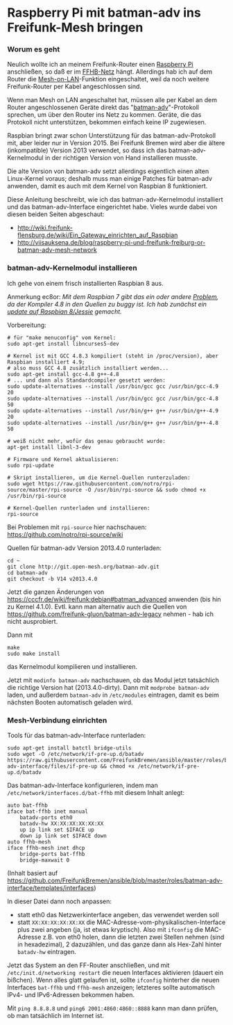 # Raspberry Pi mit batman-adv ins Freifunk-Mesh bringen

### Worum es geht

Neulich wollte ich an meinem Freifunk-Router einen [Raspberry Pi](https://www.raspberrypi.org/) anschließen, so daß er im [FFHB-Netz](http://bremen.freifunk.net) hängt. Allerdings hab ich auf dem Router die [Mesh-on-LAN](http://gluon.readthedocs.org/en/latest/features/wired-mesh.html#mesh-on-lan)-Funktion eingeschaltet, weil da noch weitere Freifunk-Router per Kabel angeschlossen sind.

Wenn man Mesh on LAN angeschaltet hat, müssen alle per Kabel an dem Router angeschlossenen Geräte direkt das "[batman-adv](http://www.open-mesh.org/projects/batman-adv/wiki/Doc-overview)"-Protokoll sprechen, um über den Router ins Netz zu kommen. Geräte, die das Protokoll nicht unterstützen, bekommen einfach keine IP zugewiesen.

Raspbian bringt zwar schon Unterstützung für das batman-adv-Protokoll mit, aber leider nur in Version 2015. Bei Freifunk Bremen wird aber die ältere (inkompatible) Version 2013 verwendet, so dass ich das batman-adv-Kernelmodul in der richtigen Version von Hand installieren musste.

Die alte Version von batman-adv setzt allerdings eigentlich einen alten Linux-Kernel voraus; deshalb muss man einige Patches für batman-adv anwenden, damit es auch mit dem Kernel von Raspbian 8 funktioniert.

Diese Anleitung beschreibt, wie ich das batman-adv-Kernelmodul installiert und das batman-adv-Interface eingerichtet habe. Vieles wurde dabei von diesen beiden Seiten abgeschaut:
* http://wiki.freifunk-flensburg.de/wiki/Ein_Gateway_einrichten_auf_Raspbian
* http://viisauksena.de/blog/raspberry-pi-und-freifunk-freiburg-or-batman-adv-mesh-network

### batman-adv-Kernelmodul installieren

Ich gehe von einem frisch installierten Raspbian 8 aus.

Anmerkung ec8or: *Mit dem Raspbian 7 gibt das ein oder andere [Problem](https://github.com/raspberrypi/linux/issues/758), da der Kompiler 4.8 in den Quellen zu buggy ist. Ich hab zunächst ein [update auf Raspbian 8/Jessie](http://linuxconfig.org/raspbian-gnu-linux-upgrade-from-wheezy-to-raspbian-jessie-8) gemacht.*

Vorbereitung:
```
# für "make menuconfig" vom Kernel:
sudo apt-get install libncurses5-dev

# Kernel ist mit GCC 4.8.3 kompiliert (steht in /proc/version), aber Raspbian installiert 4.9;
# also muss GCC 4.8 zusätzlich installiert werden...
sudo apt-get install gcc-4.8 g++-4.8
# ... und dann als Standardcompiler gesetzt werden:
sudo update-alternatives --install /usr/bin/gcc gcc /usr/bin/gcc-4.9 20
sudo update-alternatives --install /usr/bin/gcc gcc /usr/bin/gcc-4.8 50
sudo update-alternatives --install /usr/bin/g++ g++ /usr/bin/g++-4.9 20
sudo update-alternatives --install /usr/bin/g++ g++ /usr/bin/g++-4.8 50

# weiß nicht mehr, wofür das genau gebraucht wurde:
apt-get install libnl-3-dev

# Firmware und Kernel aktualisieren:
sudo rpi-update

# Skript installieren, um die Kernel-Quellen runterzuladen:
sudo wget https://raw.githubusercontent.com/notro/rpi-source/master/rpi-source -O /usr/bin/rpi-source && sudo chmod +x /usr/bin/rpi-source

# Kernel-Quellen runterladen und installieren:
rpi-source
```
Bei Problemen mit `rpi-source` hier nachschauen: https://github.com/notro/rpi-source/wiki

Quellen für batman-adv Version 2013.4.0 runterladen:
```
cd ~
git clone http://git.open-mesh.org/batman-adv.git
cd batman-adv
git checkout -b V14 v2013.4.0
```

Jetzt die ganzen Änderungen von https://cccfr.de/wiki/freifunk:debian#batman_advanced anwenden (bis hin zu Kernel 4.1.0). Evtl. kann man alternativ auch die Quellen von https://github.com/freifunk-gluon/batman-adv-legacy nehmen - hab ich nicht ausprobiert.

Dann mit
```
make
sudo make install
```
das Kernelmodul kompilieren und installieren.

Jetzt mit `modinfo batman-adv` nachschauen, ob das Modul jetzt tatsächlich die richtige Version hat (2013.4.0-dirty). Dann mit `modprobe batman-adv` laden, und außerdem `batman-adv` in `/etc/modules` eintragen, damit es beim nächsten Booten automatisch geladen wird.

### Mesh-Verbindung einrichten

Tools für das batman-adv-Interface runterladen:
```
sudo apt-get install batctl bridge-utils
sudo wget -O /etc/network/if-pre-up.d/batadv https://raw.githubusercontent.com/FreifunkBremen/ansible/master/roles/batman-adv-interface/files/if-pre-up && chmod +x /etc/network/if-pre-up.d/batadv
```

Das batman-adv-Interface konfigurieren, indem man `/etc/network/interfaces.d/bat-ffhb` mit diesem Inhalt anlegt:
```
auto bat-ffhb
iface bat-ffhb inet manual
	batadv-ports eth0
	batadv-hw XX:XX:XX:XX:XX:XX
	up ip link set $IFACE up
	down ip link set $IFACE down
auto ffhb-mesh
iface ffhb-mesh inet dhcp
    bridge-ports bat-ffhb
    bridge-maxwait 0
```
(Inhalt basiert auf https://github.com/FreifunkBremen/ansible/blob/master/roles/batman-adv-interface/templates/interfaces)

In dieser Datei dann noch anpassen:
* statt eth0 das Netzwerkinterface angeben, das verwendet werden soll
* statt `XX:XX:XX:XX:XX:XX` die MAC-Adresse-vom-physikalischen-Interface plus zwei angeben (ja, ist etwas kryptisch). Also mit `ifconfig` die MAC-Adresse z.B. von eth0 holen, dann die letzten zwei Stellen nehmen (sind in hexadezimal), 2 dazuzählen, und das ganze dann als Hex-Zahl hinter `batadv-hw` eintragen.

Jetzt das System an den FF-Router anschließen, und mit `/etc/init.d/networking restart` die neuen Interfaces aktivieren (dauert ein bißchen). Wenn alles glatt gelaufen ist, sollte `ifconfig` hinterher die neuen Interfaces `bat-ffhb` und `ffhb-mesh` anzeigen; letzteres sollte automatisch IPv4- und IPv6-Adressen bekommen haben.

Mit `ping 8.8.8.8` und `ping6 2001:4860:4860::8888` kann man dann prüfen, ob man tatsächlich im Internet ist.